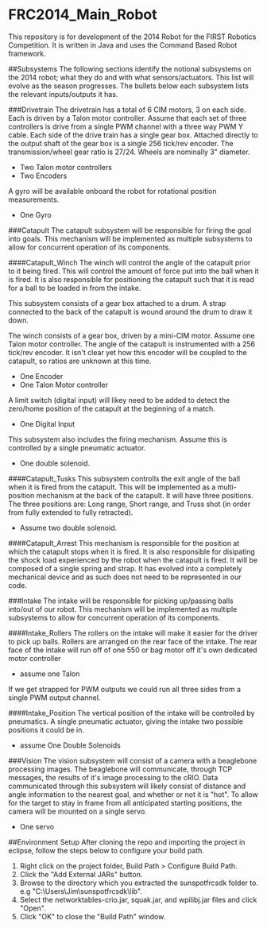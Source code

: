 FRC2014_Main_Robot
==================

This repository is for development of the 2014 Robot for the FIRST Robotics Competition.
It is written in Java and uses the Command Based Robot framework.

##Subsystems
The following sections identify the notional subsystems on the 2014 robot; what they do and with what sensors/actuators. This list will evolve as the season progresses. The bullets below each subsystem lists the relevant inputs/outputs it has.

###Drivetrain
The drivetrain has a total of 6 CIM motors, 3 on each side. Each is driven by a Talon motor controller. Assume that each set of three controllers is drive from a single PWM channel with a three way PWM Y cable.
Each side of the drive train has a single gear box. Attached directly to the output shaft of the gear box is a single 256 tick/rev encoder.
The transmission/wheel gear ratio is 27/24. Wheels are nominally 3" diameter.
* Two Talon motor controllers
* Two Encoders

A gyro will be available onboard the robot for rotational position measurements.
* One Gyro

###Catapult
The catapult subsystem will be responsible for firing the goal into goals. This mechanism will be implemented as multiple subsystems to allow for concurrent operation of its components.

####Catapult_Winch
The winch will control the angle of the catapult prior to it being fired. This will control the amount of force put into the ball when it is fired. It is also responsible for positioning the catapult such that it is read for a ball to be loaded in from the intake.

This subsystem consists of a gear box attached to a drum. A strap connected to the back of the catapult is wound around the drum to draw it down.

The winch consists of a gear box, driven by a mini-CIM motor. Assume one Talon motor controller. The angle of the catapult is instrumented with a 256 tick/rev encoder. It isn't clear yet how this encoder will be coupled to the catapult, so ratios are unknown at this time.
* One Encoder
* One Talon Motor controller

A limit switch (digital input) will likey need to be added to detect the zero/home position of the catapult at the beginning of a match.
* One Digital Input

This subsystem also includes the firing mechanism. Assume this is controlled by a single pneumatic actuator.
* One double solenoid.

####Catapult_Tusks
This subsystem controlls the exit angle of the ball when it is fired from the catapult. This will be implemented as a multi-position mechanism at the back of the catapult. It will have three positions. The three positions are: Long range, Short range, and Truss shot (in order from fully extended to fully retracted).
* Assume two double solenoid.

####Catapult_Arrest
This mechanism is responsible for the position at which the catapult stops when it is fired. It is also responsible for disipating the shock load experienced by the robot when the catapult is fired. It will be composed of a single spring and strap. It has evolved into a completely mechanical device and as such does not need to be represented in our code.


###Intake
The intake will be responsible for picking up/passing balls into/out of our robot. This mechanism will be implemented as multiple subsystems to allow for concurrent operation of its components.

####Intake_Rollers
The rollers on the intake will make it easier for the driver to pick up balls. Rollers are arranged on the rear face of the intake. The rear face of the intake will run off of one 550 or bag motor off it's own dedicated motor controller 
* assume one Talon

If we get strapped for PWM outputs we could run all three sides from a single PWM output channel.

####Intake_Position
The vertical position of the intake will be controlled by pneumatics. A single pneumatic actuator, giving the intake two possible positions it could be in. 
* assume One Double Solenoids

###Vision
The vision subsystem will consist of a camera with a beaglebone processing images. The beaglebone will communicate, through TCP messages, the results of it's image processing to the cRIO. Data communicated through this subsystem will likely consist of distance and angle information to the nearest goal, and whether or not it is "hot".
To allow for the target to stay in frame from all anticipated starting positions, the camera will be mounted on a single servo.
* One servo

##Environment Setup
After cloning the repo and importing the project in eclipse, follow the steps below to configure your build path.
<ol>
<li>Right click on the project folder, Build Path > Configure Build Path.</li>
<li>Click the "Add External JARs" button.</li>
<li>Browse to the directory which you extracted the sunspotfrcsdk folder to. e.g "C:\Users\Jim\sunspotfrcsdk\lib".</li>
<li>Select the networktables-crio.jar, squak.jar, and wpilibj.jar files and click "Open".</li>
<li>Click "OK" to close the "Build Path" window.</li>
</ol>
